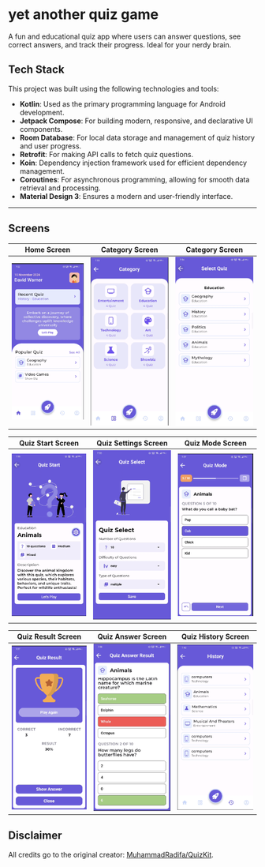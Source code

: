 # yet another quiz game

A fun and educational quiz app where users can answer questions, see correct answers, and track their progress. 
Ideal for your nerdy brain.

## Tech Stack

This project was built using the following technologies and tools:

- **Kotlin**: Used as the primary programming language for Android development.
- **Jetpack Compose**: For building modern, responsive, and declarative UI components.
- **Room Database**: For local data storage and management of quiz history and user progress.
- **Retrofit**: For making API calls to fetch quiz questions.
- **Koin**: Dependency injection framework used for efficient dependency management.
- **Coroutines**: For asynchronous programming, allowing for smooth data retrieval and processing.
- **Material Design 3**: Ensures a modern and user-friendly interface.


---

## Screens

| Home Screen                      | Category Screen                       | Category Screen                       |
|----------------------------------|---------------------------------------|---------------------------------------|
| ![](screenshots/home_screen.png) | ![](screenshots/category_screen1.png) | ![](screenshots/category_screen2.png) |


| Quiz Start Screen                      | Quiz Settings Screen                    | Quiz Mode Screen                      |
|----------------------------------------|-----------------------------------------|---------------------------------------|
| ![](screenshots/quiz_start_screen.png) | ![](screenshots/quiz_select_screen.png) | ![](screenshots/quiz_mode_screen.png) |


| Quiz Result Screen                      | Quiz Answer Screen                      | Quiz History Screen                 |
|-----------------------------------------|-----------------------------------------|-------------------------------------|
| ![](screenshots/quiz_result_screen.png) | ![](screenshots/quiz_answer_screen.png) | ![](screenshots/history_screen.png) |

## Disclaimer
All credits go to the original creator: [MuhammadRadifa/QuizKit](https://github.com/MuhammadRadifa/QuizKit).